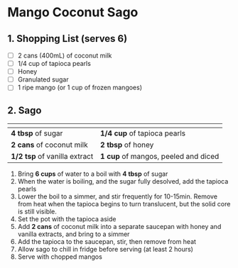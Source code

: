# Mango Coconut Sago

## 1. Shopping List (serves 6)
- [ ] 2 cans (400mL) of coconut milk
- [ ] 1/4 cup of tapioca pearls
- [ ] Honey
- [ ] Granulated sugar
- [ ] 1 ripe mango (or 1 cup of frozen mangoes)

## 2. Sago
|<!-- -->|<!-- -->|
|---|---|
| **4 tbsp** of sugar | **1/4 cup** of tapioca pearls |
| **2 cans** of coconut milk | **2 tbsp** of honey |
| **1/2 tsp** of vanilla extract | **1 cup** of mangos, peeled and diced |

1. Bring **6 cups** of water to a boil with **4 tbsp** of sugar
2. When the water is boiling, and the sugar fully desolved, add the tapioca pearls
3. Lower the boil to a simmer, and stir frequently for 10-15min. Remove from heat when the tapioca begins to turn translucent, but the solid core is still visible.
4. Set the pot with the tapioca aside
5. Add **2 cans** of coconut milk into a separate saucepan with honey and vanilla extracts, and bring to a simmer
6. Add the tapioca to the saucepan, stir, then remove from heat
7. Allow sago to chill in fridge before serving (at least 2 hours)
8. Serve with chopped mangos
